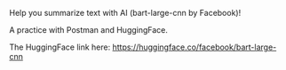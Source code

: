 Help you summarize text with AI (bart-large-cnn by Facebook)!

A practice with Postman and HuggingFace.

The HuggingFace link here: https://huggingface.co/facebook/bart-large-cnn
